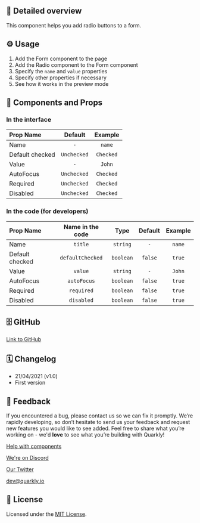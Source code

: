 ## 📖 Detailed overview

This component helps you add radio buttons to a form.

## ⚙️ Usage

1.  Add the Form component to the page
2.  Add the Radio component to the Form component
3.  Specify the `name` and `value` properties
4.  Specify other properties if necessary
5.  See how it works in the preview mode

## 🧩 Components and Props

### In the interface

| Prop Name       |   Default   |  Example  |
| :-------------- | :---------: | :-------: |
| Name            |     `-`     |  `name`   |
| Default checked | `Unchecked` | `Checked` |
| Value           |     `-`     |  `John`   |
| AutoFocus       | `Unchecked` | `Checked` |
| Required        | `Unchecked` | `Checked` |
| Disabled        | `Unchecked` | `Checked` |

### In the code (for developers)

| Prop Name       | Name in the code |   Type    | Default | Example |
| :-------------- | :--------------: | :-------: | :-----: | :-----: |
| Name            |     `title`      | `string`  |   `-`   | `name`  |
| Default checked | `defaultChecked` | `boolean` | `false` | `true`  |
| Value           |     `value`      | `string`  |   `-`   | `John`  |
| AutoFocus       |   `autoFocus`    | `boolean` | `false` | `true`  |
| Required        |    `required`    | `boolean` | `false` | `true`  |
| Disabled        |    `disabled`    | `boolean` | `false` | `true`  |

## 🗄 GitHub

[Link to GitHub](https://github.com/quarkly/community-kit/blob/master/src/Radio/Radio.js)

## 🗓 Changelog

-   21/04/2021 (v1.0)
-   First version

## 📮 Feedback

If you encountered a bug, please contact us so we can fix it promptly. We’re rapidly developing, so don’t hesitate to send us your feedback and request new features you would like to see added. Feel free to share what you’re working on - we'd **love** to see what you’re building with Quarkly!

[Help with components](https://community.quarkly.io/c/requests/11)

[We're on Discord](https://discord.gg/f9KhSMGX)

[Our Twitter](https://twitter.com/quarklyapp)

[dev@quarkly.io](mailto:dev@quarkly.io)

## 📝 License

Licensed under the [MIT License](https://raw.githubusercontent.com/quarkly/community-kit/master/LICENSE).
